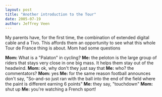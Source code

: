 ```yaml
--- 
layout: post
title: "Another introduction to the Tour"
date: 2005-07-19
author: Jeffrey Veen
---
```

My parents have, for the first time, the combination of extended digital cable and a Tivo. This affords them an opportunity to see what this whole Tour de France thing is about. Mom had some questions

<strong>Mom:</strong> What is a "Palaton" in cycling?
<strong>Me:</strong> the peloton is the large group of riders that stays very close in one big mass. It helps them stay out of the headwind.
<strong>Mom:</strong> ok, why don't they just say that
<strong>Me:</strong> who? the commentators?
<strong>Mom:</strong> yes
<strong>Me:</strong> for the same reason football announces don't say, "So-and-so just ran with the ball into the end of the field where the paint is different earning 6 points"
<strong>Me:</strong> they say, "touchdown"
<strong>Mom:</strong> shut up
<strong>Me:</strong> you're watching a French sport!
&#8203;